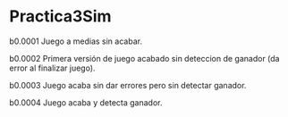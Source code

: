 # Practica3Sim

b0.0001
Juego a medias sin acabar.

b0.0002
Primera versión de juego acabado sin deteccion de ganador (da error al finalizar juego).

b0.0003
Juego acaba sin dar errores pero sin detectar ganador.

b0.0004
Juego acaba y detecta ganador.